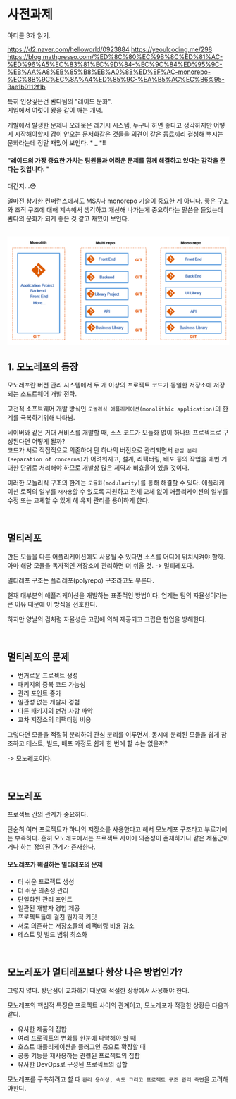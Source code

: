 # 사전과제

아티클 3개 읽기.

https://d2.naver.com/helloworld/0923884
https://yeoulcoding.me/298
https://blog.mathpresso.com/%ED%8C%80%EC%9B%8C%ED%81%AC-%ED%96%A5%EC%83%81%EC%9D%84-%EC%9C%84%ED%95%9C-%EB%AA%A8%EB%85%B8%EB%A0%88%ED%8F%AC-monorepo-%EC%8B%9C%EC%8A%A4%ED%85%9C-%EA%B5%AC%EC%B6%95-3ae1b0112f1b


특히 인상깊은건 콴다팀의 "레이드 문화".<br>
게임에서 여럿이 왕을 같이 깨는 개념.

개발에서 발생한 문제나 오래묵은 레거시 시스템, 누구나 하면 좋다고 생각하지만 어떻게 시작해야할지 감이 안오는 문서화같은 것들을 의견이 같은 동료끼리 결성해 뿌시는 문화라는데 정말 재밌어 보인다. * _ *!! 

#### "레이드의 가장 중요한 가치는 팀원들과 어려운 문제를 함께 해결하고 있다는 감각을 준다는 것입니다. " 

대간지...😳

얼마전 참가한 컨퍼런스에서도 MSA나 monorepo 기술이 중요한 게 아니다. 좋은 구조와 조직 구조에 대해 계속해서 생각하고 개선해 나가는게 중요하다는 말씀을 들었는데 콴다의 문화가 되게 좋은 것 같고 재밌어 보인다.

<br>

<img src ="../../image/repo.png" width="1075" alt="repo"/>

## 1. 모노레포의 등장

모노레포란 버전 관리 시스템에서 두 개 이상의 프로젝트 코드가 동일한 저장소에 저장되는 소프트웨어 개발 전략.

고전적 소프트웨어 개발 방식인 `모놀리식 애플리케이션(monolithic application)`의 한계를 극복하기위해 나타남.


네이버와 같은 거대 서비스를 개발할 때, 소스 코드가 모듈화 없이 하나의 프로젝트로 구성된다면 어떻게 될까? <br>
코드가 서로 직접적으로 의존하며 단 하나의 버전으로 관리되면서 `관심 분리(separation of concerns)`가 어려워지고, 설계, 리팩터링, 배포 등의 작업을 매번 거대한 단위로 처리해야 하므로 개발상 많은 제약과 비효율이 있을 것이다.

이러한 모놀리식 구조의 한계는 `모듈화(modularity)`를 통해 해결할 수 있다. 애플리케이션 로직의 일부를 `재사용`할 수 있도록 지원하고 전체 교체 없이 애플리케이션의 일부를 수정 또는 교체할 수 있게 해 유지 관리를 용이하게 한다.

<br>

## 멀티레포

만든 모듈을 다른 어플리케이션에도 사용될 수 있다면 소스를 어디에 위치시켜야 할까. 아마 해당 모듈을 독자적인 저장소에 관리하면 더 쉬울 것. -> 멀티레포다.

멀티레포 구조는 폴리레포(polyrepo) 구조라고도 부른다.

현재 대부분의 애플리케이션을 개발하는 표준적인 방법이다. 업계는 팀의 자율성이라는 큰 이유 때문에 이 방식을 선호한다.

하지만 양날의 검처럼 자율성은 고립에 의해 제공되고 고립은 협업을 방해한다.

<br>

## 멀티레포의 문제

- 번거로운 프로젝트 생성
- 패키지의 중복 코드 가능성
- 관리 포인트 증가
- 일관성 없는 개발자 경험
- 다른 패키지의 변경 사항 파악
- 교차 저장소의 리팩터링 비용


그렇다면 모듈을 적절히 분리하여 관심 분리를 이루면서, 동시에 분리된 모듈을 쉽게 참조하고 테스트, 빌드, 배포 과정도 쉽게 한 번에 할 수는 없을까? 

-> 모노레포이다.

<br>

## 모노레포

프로젝트 간의 관계가 중요하다. 

단순히 여러 프로젝트가 하나의 저장소를 사용한다고 해서 모노레포 구조라고 부르기에는 부족하다. 흔히 모노레포에서는 프로젝트 사이에 의존성이 존재하거나 같은 제품군이거나 하는 정의된 관계가 존재한다. 


#### 모노레포가 해결하는 멀티레포의 문제

- 더 쉬운 프로젝트 생성
- 더 쉬운 의존성 관리
- 단일화된 관리 포인트
- 일관된 개발자 경험 제공
- 프로젝트들에 걸친 원자적 커밋
- 서로 의존하는 저장소들의 리팩터링 비용 감소
- 테스트 및 빌드 범위 최소화


<br>

## 모노레포가 멀티레포보다 항상 나은 방법인가?

그렇지 않다. 장단점이 교차하기 때문에 적절한 상황에서 사용해야 한다.

모노레포의 핵심적 특징은 프로젝트 사이의 관계이고, 모노레포가 적절한 상황은 다음과 같다.

- 유사한 제품의 집합
- 여러 프로젝트의 변화를 한눈에 파악해야 할 때
- 호스트 애플리케이션을 플러그인 등으로 확장할 때
- 공통 기능을 재사용하는 관련된 프로젝트의 집합
- 유사한 DevOps로 구성된 프로젝트의 집합

모노레포를 구축하려고 할 때 `관리 용이성, 속도 그리고 프로젝트 구조 관리 측면`을 고려해야한다.


<br>
